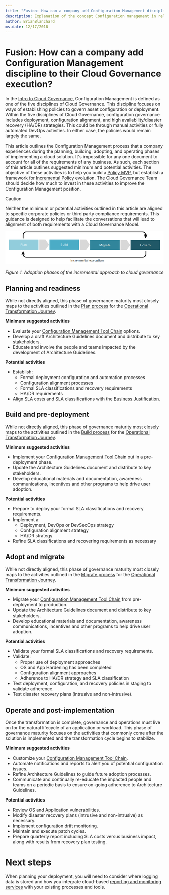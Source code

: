 ```yaml
---
title: "Fusion: How can a company add Configuration Management discipline to their Cloud Governance execution?"
description: Explanation of the concept Configuration management in relation to cloud governance
author: BrianBlanchard
ms.date: 12/17/2018
---
```


# Fusion: How can a company add Configuration Management discipline to their Cloud Governance execution?

In the [Intro to Cloud Governance](../overview.md), Configuration Management is defined as one of the five disciplines of Cloud Governance. This discipline focuses on ways of establishing policies to govern asset configuration or deployment. Within the five disciplines of Cloud Governance, configuration governance includes deployment, configuration alignment, and high availability/disaster recovery (HA/DR) strategies. This could be through manual activities or fully automated DevOps activities. In either case, the policies would remain largely the same.

This article outlines the Configuration Management process that a company experiences during the planning, building, adopting, and operating phases of implementing a cloud solution. It's impossible for any one document to account for all of the requirements of any business. As such, each section of this article outlines suggested minimum and potential activities. The objective of these activities is to help you build a [Policy MVP](../policy-compliance/overview.md#policy-minimally-viable-product-mvp), but establish a framework for [Incremental Policy](../policy-compliance/overview.md#incremental-policy-growth) evolution. The Cloud Governance Team should decide how much to invest in these activities to improve the  Configuration Management position.

> [!CAUTION]
> Neither the minimum or potential activities outlined in this article are aligned to specific corporate policies or third party compliance requirements. This guidance is designed to help facilitate the conversations that will lead to alignment of both requirements with a Cloud Governance Model.

![Four phases of adoption](../../_images/adoption-phases.png)

*Figure 1. Adoption phases of the incremental approach to cloud governance*

## Planning and readiness

While not directly aligned, this phase of governance maturity most closely maps to the activities outlined in the [Plan process](../../transformation-journeys/operational-transformation/plan.md) for the [Operational Transformation Journey](../../transformation-journeys/operational-transformation/overview.md).

**Minimum suggested activities**

* Evaluate your [Configuration Management Tool Chain](toolchain.md) options.
* Develop a draft Architecture Guidelines document and distribute to key stakeholders.
* Educate and involve the people and teams impacted by the development of Architecture Guidelines.

**Potential activities**

* Establish:
  * Formal deployment configuration and automation processes
  * Configuration alignment processes
  * Formal SLA classifications and recovery requirements
  * HA/DR requirements
* Align SLA costs and SLA classifications with the [Business Justification](../../business-strategy/cloud-migration-business-case.md).

## Build and pre-deployment

While not directly aligned, this phase of governance maturity most closely maps to the activities outlined in the [Build process](../../transformation-journeys/operational-transformation/build.md) for the [Operational Transformation Journey](../../transformation-journeys/operational-transformation/overview.md).

**Minimum suggested activities**

* Implement your [Configuration Management Tool Chain](toolchain.md) out in a pre-deployment phase.
* Update the Architecture Guidelines document and distribute to key stakeholders.
* Develop educational materials and documentation, awareness communications, incentives and other programs to help drive user adoption.

**Potential activities**

* Prepare to deploy your formal SLA classifications and recovery requirements.
* Implement a:
  * Deployment, DevOps or DevSecOps strategy
  * Configuration alignment strategy
  * HA/DR strategy
* Refine SLA classifications and recovering requirements as necessary
 
## Adopt and migrate

While not directly aligned, this phase of governance maturity most closely maps to the activities outlined in the [Migrate process](../../transformation-journeys/operational-transformation/migrate.md) for the [Operational Transformation Journey](../../transformation-journeys/operational-transformation/overview.md).

**Minimum suggested activities**

* Migrate your [Configuration Management Tool Chain](toolchain.md) from pre-deployment to production.
* Update the Architecture Guidelines document and distribute to key stakeholders.
* Develop educational materials and documentation, awareness communications, incentives and other programs to help drive user adoption.

**Potential activities**

* Validate your formal SLA classifications and recovery requirements.
* Validate: 
  * Proper use of deployment approaches
  * OS and App Hardening has been completed
  * Configuration alignment approaches
  * Adherence to HA/DR strategy and SLA classification
* Test deployment, configuration, and recovery policies in staging to validate adherence.
* Test disaster recovery plans (intrusive and non-intrusive).

## Operate and post-implementation

Once the transformation is complete, governance and operations must live on for the natural lifecycle of an  application or workload. This phase of governance maturity focuses on the activities that commonly come after the solution is implemented and the transformation cycle begins to stabilize.

**Minimum suggested activities**

* Customize your [Configuration Management Tool Chain](toolchain.md).
* Automate notifications and reports to alert you of potential configuration issues.
* Refine Architecture Guidelines to guide future adoption processes.
* Communicate and continually re-educate the impacted people and teams on a periodic basis to ensure on-going adherence to Architecture Guidelines.

**Potential activities**

* Review OS and Application vulnerabilities.
* Modify disaster recovery plans (intrusive and non-intrusive) as necessary.
* Implement configuration drift monitoring.
* Maintain and execute patch cycles.
* Prepare quarterly report including SLA costs versus business impact, along with results from recovery plan testing.

# Next steps
When planning your deployment, you will need to consider where logging data is stored and how you integrate cloud-based [reporting and monitoring services](../../infrastructure/logs-and-reporting/overview.md) with your existing processes and tools.
